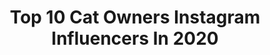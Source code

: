 ---
title: Top 10 Cat Owners Instagram Influencers In 2020
description: >-
  Find top cat owners Instagram influencers in 2020. Most popular hashtags: #catsofinstagram #cats #tuesdaythoughts #quarantine.
platform: Instagram
profiles:
  - username: "mister_linio"
    fullname: >-
      Mister Linio
    location: "Germany"
    followers: 10873
    engagement: 1262
    commentsToLikes: 0.052298
    avatar: "https://scontent-amt2-1.cdninstagram.com/v/t51.2885-19/s320x320/60495891_379856442877135_4871992235207426048_n.jpg?_nc_ht=scontent-amt2-1.cdninstagram.com&_nc_ohc=qHfoy2_gRGQAX8jdDI5&oh=0a3c1a4cb219931d8c4542d2aabce9f6&oe=5EBC1E7C"
    verified: false
    hashtags: "#gayhot, #gaymodel, #gaysocksfetish, #kinkyboy"
  - username: "peckisme"
    fullname: >-
      Brittany Paige Lambert
    location: "United Kingdom"
    followers: 10822
    engagement: 427
    commentsToLikes: 0.063879
    avatar: "https://scontent-ort2-1.cdninstagram.com/v/t51.2885-19/s320x320/18096639_200810037102651_4963044931997270016_a.jpg?_nc_ht=scontent-ort2-1.cdninstagram.com&_nc_ohc=onCEn2ry69cAX_kF97T&oh=4a05379b27c96e03ecabcf31ad7a7c43&oe=5EB9C157"
    verified: false
    hashtags: "#glowingskin, #catsofinstagram, #77, #dewyskin"
  - username: "angelina_chloe"
    fullname: >-
      Angelina Florida Life
    location: "Russia"
    followers: 14203
    engagement: 307
    commentsToLikes: 0.055175
    avatar: "https://scontent-lhr8-1.cdninstagram.com/v/t51.2885-19/s320x320/91163405_222483072409581_3141605535770476544_n.jpg?_nc_ht=scontent-lhr8-1.cdninstagram.com&_nc_ohc=JTiT64_JpbYAX8whqr6&oh=aedfe81d857dbfc7523dc5b086afbd5d&oe=5EBD3F2F"
    verified: false
    hashtags: "#drinkkoia, #floridalifestyle, #stayhappy, #complimentary"
  - username: "mirthandmotivation"
    fullname: >-
      Elizabeth Obih-Frank
    location: "United States"
    followers: 13056
    engagement: 803
    commentsToLikes: 0.189932
    avatar: "https://scontent-atl3-1.cdninstagram.com/v/t51.2885-19/s320x320/69029514_690128878133369_5315233474334949376_n.jpg?_nc_ht=scontent-atl3-1.cdninstagram.com&_nc_ohc=a3fZD0opMPUAX-tBv-b&oh=37881011ebc185db120e33bdcdc6a61e&oe=5EBAB8C3"
    verified: false
    hashtags: "#covid, #motivation, #collectibles, #griefpoem"
  - username: "franciskatorocsik"
    fullname: >-
      Franciska Törőcsik
    location: ""
    followers: 7732
    engagement: 774
    commentsToLikes: 0.001539
    avatar: "https://scontent-amt2-1.cdninstagram.com/v/t51.2885-19/s320x320/69898567_510944443030114_7734491305522233344_n.jpg?_nc_ht=scontent-amt2-1.cdninstagram.com&_nc_ohc=NPOqvCZIA-YAX9dTTvX&oh=99dcb9ac53ed41e733abc2e78d7ca8a8&oe=5EB20D3A"
    verified: false
    hashtags: "#hair, #auroraborealis, #meszarosmarta, #hohle"
  - username: "sarahspaceman"
    fullname: >-
      Sarah Spaceman Cosplay
    location: "United States"
    followers: 92195
    engagement: 780
    commentsToLikes: 0.006657
    avatar: "https://scontent-ams4-1.cdninstagram.com/v/t51.2885-19/s320x320/34982706_225980754666003_2555214681639747584_n.jpg?_nc_ht=scontent-ams4-1.cdninstagram.com&_nc_ohc=1FY1-cZQDBwAX85EbxX&oh=6fd75ee4f3a1156a257657064c7a558f&oe=5EBB4534"
    verified: false
    hashtags: "#cosplaydetails, #resin, #granbluefantasy, #godokacosplay"
  - username: "dunderknit"
    fullname: >-
      Dunderknit (Caroline)
    location: ""
    followers: 10456
    engagement: 951
    commentsToLikes: 0.027441
    avatar: "https://scontent-ams4-1.cdninstagram.com/v/t51.2885-19/11348247_400640076801729_1741218360_a.jpg?_nc_ht=scontent-ams4-1.cdninstagram.com&_nc_ohc=YhDDeABA3TgAX9LOBoI&oh=1ea422e4e472533621b7485c634d89e1&oe=5EB76581"
    verified: false
    hashtags: "#inappropriatehobbes, #stagboobies, #rescuecat, #rhinebeck2019"
  - username: "bengals_funny"
    fullname: >-
      bengals lovers
    location: ""
    followers: 7220
    engagement: 887
    commentsToLikes: 0.028862
    avatar: "https://scontent-ssn1-1.cdninstagram.com/v/t51.2885-19/s320x320/78766319_462468727984400_4192059123673595904_n.jpg?_nc_ht=scontent-ssn1-1.cdninstagram.com&_nc_ohc=4yE8D6GsNoMAX9V9Q7Q&oh=cd9886699fa533b3c3dccc46efadeacd&oe=5EB5BB00"
    verified: false
    hashtags: "#repost, #catstagram, #catoftheday, #bengalcatsofinstagram"
  - username: "catscats611"
    fullname: >-
      cats🇺🇸
    location: "United States"
    followers: 3917
    engagement: 1547
    commentsToLikes: 0.016367
    avatar: "https://scontent-ams4-1.cdninstagram.com/v/t51.2885-19/s320x320/82271947_185190355932293_5834950579012501504_n.jpg?_nc_ht=scontent-ams4-1.cdninstagram.com&_nc_ohc=wf-FuG-9p20AX_hhDIT&oh=40777b5e7f86bea1d5724db4edef59ce&oe=5EA4AECC"
    verified: false
    hashtags: "#kittens, #cursedimage, #meow, #chonker"
  - username: "hughsain"
    fullname: >-
      Hussein Traboulsi
    location: ""
    followers: 19340
    engagement: 3188
    commentsToLikes: 0.008387
    avatar: "https://scontent-ams4-1.cdninstagram.com/v/t51.2885-19/s320x320/26154779_1953492708247311_6663519035348484096_n.jpg?_nc_ht=scontent-ams4-1.cdninstagram.com&_nc_ohc=osd0kgPrcOoAX_uMMw8&oh=e958c63ee4cd81a6e6c80938b10336b1&oe=5EB2A551"
    verified: false
    hashtags: "#carl, #robotpsychiatrist, #comicsofinstagram, #instacomic"
---